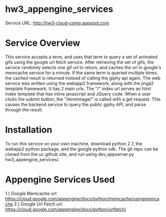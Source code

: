 hw3_appengine_services
======================
Service URL: http://hw3-cloud-comp.appspot.com

Service Overview
======================
This service accepts a term, and uses that term to query a set of animated gifs using the google url fetch service. After retrieving the set of gifs, the service randomly selects one gif url to return, and caches the url in google's memcache service for a minute. If the same term is queried multiple times, the cached result is returned instead of calling the giphy api again. The web service was written using the webapp2 framework, along with the jinga2 template framework. It has 2 main urls. The "/" index url serves an html index template that has inline javascript and JQuery code. When a user clicks the submit button, the "/termimage/<term>" is called with a get request. This causes the backend service to query the public giphy API, and parse through the result.

Installation
======================
To run this service on your own machine, download python 2.7, the webapp2 python package, and the google python sdk. The git repo can be cloned from the uc github site, and run using dev_appserver.py hw3_appengine_services/. 

Appengine Services Used
======================
1.) Google Memcache
url: https://cloud.google.com/appengine/docs/python/memcache/usingmemcache
2.) Google Url Fetch
url: https://cloud.google.com/appengine/docs/python/urlfetch/











